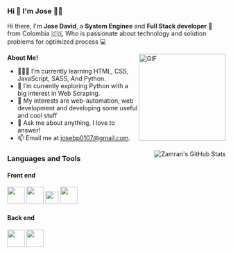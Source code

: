 <!--
**josbp0107/josbp0107** is a ✨ _special_ ✨ repository because its `README.md` (this file) appears on your GitHub profile.

Here are some ideas to get you started:

- 🔭 I’m currently working on ...
- 🌱 I’m currently learning ...
- 👯 I’m looking to collaborate on ...
- 🤔 I’m looking for help with ...
- 💬 Ask me about ...
- 📫 How to reach me: ...
- 😄 Pronouns: ...
- ⚡ Fun fact: ...
-->

<h3>Hi 👋 I'm Jose 👨‍💻</h3>


Hi there, I'm **Jose David**, a **System Enginee** and **Full Stack developer** 🚀 from Colombia 🇨🇴, Who is passionate about technology and solution problems for optimized process 💻

 <img align="right" height="200px" alt="GIF" src="https://i.pinimg.com/originals/e4/26/70/e426702edf874b181aced1e2fa5c6cde.gif" />

**About Me!**

- 👨🏽‍💻 I’m currently learning HTML, CSS, JavaScript, SASS, And Python.
- 🌱 I’m currently exploring Python with a big interest in Web Scraping. 
- 🤔 My interests are web-automation, web development and developing some useful and cool stuff
- 💬 Ask me about anything, I love to answer!
- 📫 Email me at [josebp0107@gmail.com](mailto:josebp0107@gmail.com).

<img align="right" src="https://github-readme-stats.vercel.app/api?username=josbp0107&show_icons=true&hide_border=true&count_private=true&theme=shades-of-purple&icon_color=fad000" alt="Zamran's GitHub Stats">

<h3>Languages and Tools</h3>  

<h4>Front end</h4> 


<code><img height="40" src="https://user-images.githubusercontent.com/53883450/114072748-36e61080-9868-11eb-983a-64bf9e9284af.png"></code>
<code><img height="40" src="https://user-images.githubusercontent.com/53883450/114073050-7ca2d900-9868-11eb-8cca-29949682524a.png"></code>
<code><img height="30" src="https://user-images.githubusercontent.com/53883450/114073263-b673df80-9868-11eb-899f-3b85ab718924.png"></code>
<code><img height="40" src="https://user-images.githubusercontent.com/53883450/114073365-d2778100-9868-11eb-841c-59a1f52852b6.png"></code>

<h4>Back end</h4> 

<code><img height="40" src="https://user-images.githubusercontent.com/53883450/114073501-f63ac700-9868-11eb-92d0-f0d40f5b8e3c.png"></code>
<code><img height="40" src="https://user-images.githubusercontent.com/53883450/114073616-1a96a380-9869-11eb-8973-f9c21f685aa0.png"></code>



